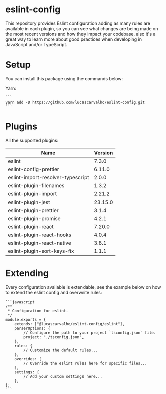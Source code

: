 # eslint-config

This repository provides Eslint configuration adding as many rules are available in each plugin, so you can see what changes are being made on the most recent versions and how they impact your codebase, also it's a great way to learn more about good practices when developing in JavaScript and/or TypeScript.

# Setup

You can install this package using the commands below:

Yarn:

    ```
    yarn add -D https://github.com/lucascarvalho/eslint-config.git
    ```
# Plugins

All the supported plugins:

| Name                              | Version |
|-----------------------------------|---------|
| eslint                            | 7.3.0   |
| eslint-config-prettier            | 6.11.0  |
| eslint-import-resolver-typescript | 2.0.0   |
| eslint-plugin-filenames           | 1.3.2   |
| eslint-plugin-import              | 2.21.2  |
| eslint-plugin-jest                | 23.15.0 |
| eslint-plugin-prettier            | 3.1.4   |
| eslint-plugin-promise             | 4.2.1   |
| eslint-plugin-react               | 7.20.0  |
| eslint-plugin-react-hooks         | 4.0.4   |
| eslint-plugin-react-native        | 3.8.1   |
| eslint-plugin-sort-keys-fix       | 1.1.1   |

# Extending

Every configuration available is extendable, see the example below on how to extend the eslint config and overwrite rules:

    ```javascript
    /**
     * Configuration for eslint.
     */
    module.exports = {
        extends: ["@lucascarvalho/eslint-config/eslint"],
        parserOptions: {
            // Configure the path to your project `tsconfig.json` file.
            project: "./tsconfig.json",
        },
        rules: {
            // Customize the default rules...
        },
        overrides: [
            // Override the eslint rules here for specific files...
        ],
        settings: {
            // Add your custom settings here...
        },
    };
    ```
